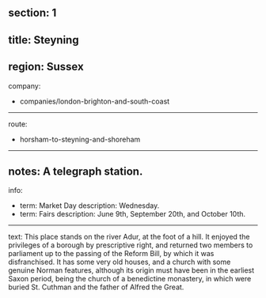 section: 1
----
title: Steyning
----
region: Sussex
----
company:
- companies/london-brighton-and-south-coast
----
route:
- horsham-to-steyning-and-shoreham
----
notes: A telegraph station.
----
info:
- term: Market Day
  description: Wednesday.
- term: Fairs
  description: June 9th, September 20th, and October 10th.
----
text: This place stands on the river Adur, at the foot of a hill. It enjoyed the privileges of a borough by prescriptive right, and returned two members to parliament up to the passing of the Reform Bill, by which it was disfranchised. It has some very old houses, and a church with some genuine Norman features, although its origin must have been in the earliest Saxon period, being the church of a benedictine monastery, in which were buried St. Cuthman and the father of Alfred the Great.
